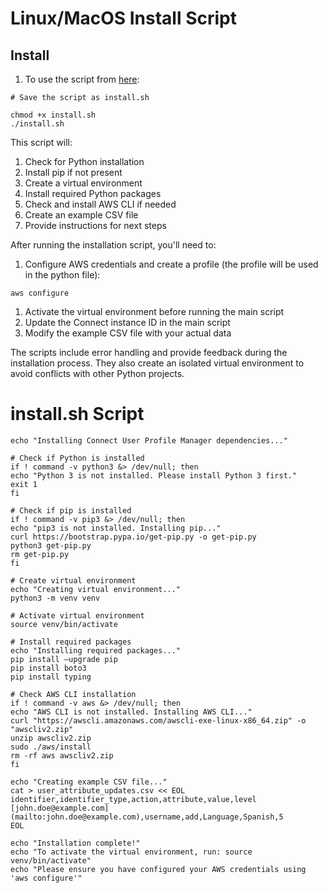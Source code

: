# Linux/MacOS Install Script

## Install

1. To use the script from [here](linux/install.sh):

```
# Save the script as install.sh

chmod +x install.sh
./install.sh
```

This script will:

1. Check for Python installation
2. Install pip if not present
3. Create a virtual environment
4. Install required Python packages
5. Check and install AWS CLI if needed
6. Create an example CSV file
7. Provide instructions for next steps


After running the installation script, you'll need to:

1. Configure AWS credentials and create a profile (the profile will be used in the python file): 

```
aws configure
```

1. Activate the virtual environment before running the main script
2. Update the Connect instance ID in the main script
3. Modify the example CSV file with your actual data

The scripts include error handling and provide feedback during the installation process. They also create an isolated virtual environment to avoid conflicts with other Python projects.



# install.sh Script

```
echo "Installing Connect User Profile Manager dependencies..."

# Check if Python is installed
if ! command -v python3 &> /dev/null; then
echo "Python 3 is not installed. Please install Python 3 first."
exit 1
fi

# Check if pip is installed
if ! command -v pip3 &> /dev/null; then
echo "pip3 is not installed. Installing pip..."
curl https://bootstrap.pypa.io/get-pip.py -o get-pip.py
python3 get-pip.py
rm get-pip.py
fi

# Create virtual environment
echo "Creating virtual environment..."
python3 -m venv venv

# Activate virtual environment
source venv/bin/activate

# Install required packages
echo "Installing required packages..."
pip install —upgrade pip
pip install boto3
pip install typing

# Check AWS CLI installation
if ! command -v aws &> /dev/null; then
echo "AWS CLI is not installed. Installing AWS CLI..."
curl "https://awscli.amazonaws.com/awscli-exe-linux-x86_64.zip" -o "awscliv2.zip"
unzip awscliv2.zip
sudo ./aws/install
rm -rf aws awscliv2.zip
fi

echo "Creating example CSV file..."
cat > user_attribute_updates.csv << EOL
identifier,identifier_type,action,attribute,value,level
[john.doe@example.com](mailto:john.doe@example.com),username,add,Language,Spanish,5
EOL

echo "Installation complete!"
echo "To activate the virtual environment, run: source venv/bin/activate"
echo "Please ensure you have configured your AWS credentials using 'aws configure'"
```

